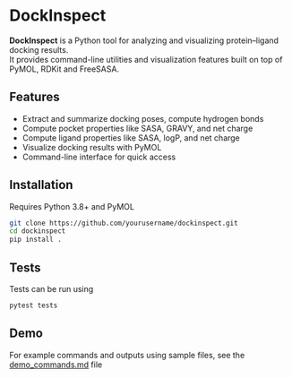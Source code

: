 # DockInspect

**DockInspect** is a Python tool for analyzing and visualizing protein–ligand docking results.  
It provides command-line utilities and visualization features built on top of PyMOL, RDKit and FreeSASA.


## Features

- Extract and summarize docking poses, compute hydrogen bonds
- Compute pocket properties like SASA, GRAVY, and net charge
- Compute ligand properties like SASA, logP, and net charge
- Visualize docking results with PyMOL
- Command-line interface for quick access


## Installation

Requires Python 3.8+ and PyMOL

```bash
git clone https://github.com/yourusername/dockinspect.git
cd dockinspect
pip install . 
``` 

## Tests

Tests can be run using
```bash
pytest tests
``` 

## Demo

For example commands and outputs using sample files, see the [demo_commands.md](demo/demo_commands.md) file